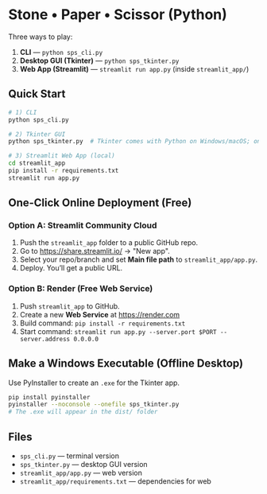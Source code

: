 
# Stone • Paper • Scissor (Python)

Three ways to play:

1. **CLI** — `python sps_cli.py`
2. **Desktop GUI (Tkinter)** — `python sps_tkinter.py`
3. **Web App (Streamlit)** — `streamlit run app.py` (inside `streamlit_app/`)

## Quick Start

```bash
# 1) CLI
python sps_cli.py

# 2) Tkinter GUI
python sps_tkinter.py  # Tkinter comes with Python on Windows/macOS; on Linux: sudo apt install python3-tk

# 3) Streamlit Web App (local)
cd streamlit_app
pip install -r requirements.txt
streamlit run app.py
```

## One-Click Online Deployment (Free)

### Option A: Streamlit Community Cloud
1. Push the `streamlit_app` folder to a public GitHub repo.
2. Go to https://share.streamlit.io/ → "New app".
3. Select your repo/branch and set **Main file path** to `streamlit_app/app.py`.
4. Deploy. You’ll get a public URL.

### Option B: Render (Free Web Service)
1. Push `streamlit_app` to GitHub.
2. Create a new **Web Service** at https://render.com
3. Build command: `pip install -r requirements.txt`
4. Start command: `streamlit run app.py --server.port $PORT --server.address 0.0.0.0`

## Make a Windows Executable (Offline Desktop)
Use PyInstaller to create an `.exe` for the Tkinter app.
```bash
pip install pyinstaller
pyinstaller --noconsole --onefile sps_tkinter.py
# The .exe will appear in the dist/ folder
```

## Files
- `sps_cli.py` — terminal version
- `sps_tkinter.py` — desktop GUI version
- `streamlit_app/app.py` — web version
- `streamlit_app/requirements.txt` — dependencies for web
